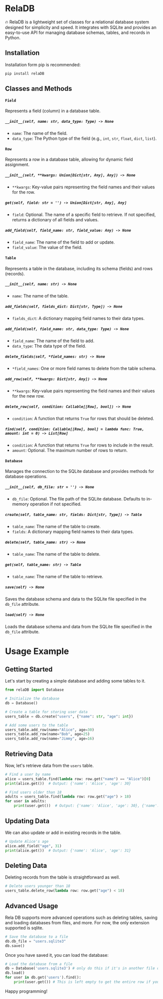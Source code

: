 # RelaDB

🔥 RelaDB is a lightweight set of classes for a relational database system designed for simplicity and speed. It integrates with SQLite and provides an easy-to-use API for managing database schemas, tables, and records in Python.

## Installation

Installation form pip is recommended: 
```bash
pip install relaDB
```

## Classes and Methods

#### `Field`

Represents a field (column) in a database table.

##### `__init__(self, name: str, data_type: Type) -> None`

- `name`: The name of the field.
- `data_type`: The Python type of the field (e.g., `int`, `str`, `float`, `dict`, `list`).

#### `Row`

Represents a row in a database table, allowing for dynamic field assignment.

##### `__init__(self, **kwargs: Union[Dict[str, Any], Any]) -> None`

- `**kwargs`: Key-value pairs representing the field names and their values for the row.

##### `get(self, field: str = '') -> Union[Dict[str, Any], Any]`

- `field`: Optional. The name of a specific field to retrieve. If not specified, returns a dictionary of all fields and values.

##### `add_field(self, field_name: str, field_value: Any) -> None`

- `field_name`: The name of the field to add or update.
- `field_value`: The value of the field.

#### `Table`

Represents a table in the database, including its schema (fields) and rows (records).

##### `__init__(self, name: str) -> None`

- `name`: The name of the table.

##### `add_fields(self, fields_dict: Dict[str, Type]) -> None`

- `fields_dict`: A dictionary mapping field names to their data types.

##### `add_field(self, field_name: str, data_type: Type) -> None`

- `field_name`: The name of the field to add.
- `data_type`: The data type of the field.

##### `delete_fields(self, *field_names: str) -> None`

- `*field_names`: One or more field names to delete from the table schema.

##### `add_row(self, **kwargs: Dict[str, Any]) -> None`

- `**kwargs`: Key-value pairs representing the field names and their values for the new row.

##### `delete_row(self, condition: Callable[[Row], bool]) -> None`

- `condition`: A function that returns `True` for rows that should be deleted.

##### `find(self, condition: Callable[[Row], bool] = lambda func: True, amount: int = 0) -> List[Row]`

- `condition`: A function that returns `True` for rows to include in the result.
- `amount`: Optional. The maximum number of rows to return.

#### `Database`

Manages the connection to the SQLite database and provides methods for database operations.

##### `__init__(self, db_file: str = '') -> None`

- `db_file`: Optional. The file path of the SQLite database. Defaults to in-memory operation if not specified.

##### `create(self, table_name: str, fields: Dict[str, Type]) -> Table`

- `table_name`: The name of the table to create.
- `fields`: A dictionary mapping field names to their data types.

##### `delete(self, table_name: str) -> None`

- `table_name`: The name of the table to delete.

##### `get(self, table_name: str) -> Table`

- `table_name`: The name of the table to retrieve.

##### `save(self) -> None`

Saves the database schema and data to the SQLite file specified in the `db_file` attribute.

##### `load(self) -> None`

Loads the database schema and data from the SQLite file specified in the `db_file` attribute.

# Usage Example

## Getting Started

Let's start by creating a simple database and adding some tables to it.

```python
from relaDB import Database

# Initialize the database
db = Database()

# Create a table for storing user data
users_table = db.create("users", {"name": str, "age": int})

# Add some users to the table
users_table.add_row(name="Alice", age=30)
users_table.add_row(name="Bob", age=25)
users_table.add_row(name="Jimmy", age=16)
```

## Retrieving Data

Now, let's retrieve data from the `users` table.

```python
# Find a user by name
alice = users_table.find(lambda row: row.get("name") == "Alice")[0]
print(alice.get())  # Output: {'name': 'Alice', 'age': 30}

# Find users older than 18
adults = users_table.find(lambda row: row.get("age") > 18)
for user in adults:
    print(user.get())  # Output: {'name': 'Alice', 'age': 30}, {'name': 'Bob', 'age': 25}
```

## Updating Data

We can also update or add in existing records in the table.

```python
# Update Alice's age
alice.add_field("age", 31)
print(alice.get())  # Output: {'name': 'Alice', 'age': 31}
```

## Deleting Data

Deleting records from the table is straightforward as well.

```python
# Delete users younger than 18
users_table.delete_row(lambda row: row.get("age") < 18)
```

## Advanced Usage

Rela DB supports more advanced operations such as deleting tables, saving and loading databases from files, and more. For now, the only extension supported is sqlite.

```python
# Save the database to a file
db.db_file = "users.sqlite3"
db.save()
```

Once you have saved it, you can load the database:

```python
# Load the database from a file
db = Database('users.sqlite3') # only do this if it's in another file or you haven't called Database()
db.load()
for user in db.get('users').find():
    print(user.get()) # This is left empty to get the entire row if you would like to get a specific value of the row such as name or age, pass it in as a parameter.
```


Happy programming!
